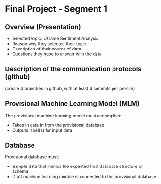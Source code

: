 # Final Project - Segment 1
## Overview (Presentation)
- Selected topic: Ukraine Sentiment Analysis
- Reason why they selected their topic
- Description of their source of data
- Questions they hope to answer with the data

## Description of the communication protocols (github)

(create 4 branches in github, with at least 4 commits per person)

## Provisional Machine Learning Model (MLM)
The provisional machine learning model must accomplish:
- Takes in data in from the provisional database
- Outputs label(s) for input data

## Database
Provisional database must:
- Sample data that mimics the expected final database structure or schema
- Draft machine learning module is connected to the provisional database